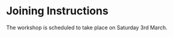 Joining Instructions
=============================

The workshop is scheduled to take place on Saturday 3rd March.

